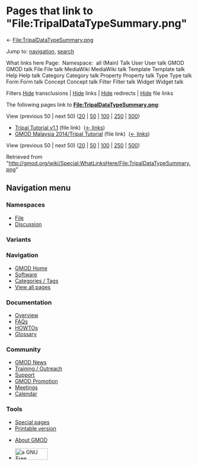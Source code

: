 <div id="mw-page-base" class="noprint">

</div>

<div id="mw-head-base" class="noprint">

</div>

<div id="content" class="mw-body" role="main">

<span id="top"></span>

<div id="mw-js-message" style="display:none;">

</div>



# <span dir="auto">Pages that link to "File:TripalDataTypeSummary.png"</span>

<div id="bodyContent">

<div id="contentSub">

←
[File:TripalDataTypeSummary.png](/wiki/File:TripalDataTypeSummary.png "File:TripalDataTypeSummary.png")

</div>

<div id="jump-to-nav" class="mw-jump">

Jump to: [navigation](#mw-navigation), [search](#p-search)

</div>

<div id="mw-content-text">

What links here Page:  Namespace:  all (Main) Talk User User talk GMOD
GMOD talk File File talk MediaWiki MediaWiki talk Template Template talk
Help Help talk Category Category talk Property Property talk Type Type
talk Form Form talk Concept Concept talk Filter Filter talk Widget
Widget talk

Filters
[Hide](/mediawiki/index.php?title=Special:WhatLinksHere/File:TripalDataTypeSummary.png&hidetrans=1 "Special:WhatLinksHere/File:TripalDataTypeSummary.png")
transclusions \|
[Hide](/mediawiki/index.php?title=Special:WhatLinksHere/File:TripalDataTypeSummary.png&hidelinks=1 "Special:WhatLinksHere/File:TripalDataTypeSummary.png")
links \|
[Hide](/mediawiki/index.php?title=Special:WhatLinksHere/File:TripalDataTypeSummary.png&hideredirs=1 "Special:WhatLinksHere/File:TripalDataTypeSummary.png")
redirects \|
[Hide](/mediawiki/index.php?title=Special:WhatLinksHere/File:TripalDataTypeSummary.png&hideimages=1 "Special:WhatLinksHere/File:TripalDataTypeSummary.png")
file links

The following pages link to
**[File:TripalDataTypeSummary.png](/wiki/File:TripalDataTypeSummary.png "File:TripalDataTypeSummary.png")**:

View (previous 50 \| next 50)
([20](/mediawiki/index.php?title=Special:WhatLinksHere/File:TripalDataTypeSummary.png&limit=20 "Special:WhatLinksHere/File:TripalDataTypeSummary.png")
\|
[50](/mediawiki/index.php?title=Special:WhatLinksHere/File:TripalDataTypeSummary.png&limit=50 "Special:WhatLinksHere/File:TripalDataTypeSummary.png")
\|
[100](/mediawiki/index.php?title=Special:WhatLinksHere/File:TripalDataTypeSummary.png&limit=100 "Special:WhatLinksHere/File:TripalDataTypeSummary.png")
\|
[250](/mediawiki/index.php?title=Special:WhatLinksHere/File:TripalDataTypeSummary.png&limit=250 "Special:WhatLinksHere/File:TripalDataTypeSummary.png")
\|
[500](/mediawiki/index.php?title=Special:WhatLinksHere/File:TripalDataTypeSummary.png&limit=500 "Special:WhatLinksHere/File:TripalDataTypeSummary.png"))

- [Tripal Tutorial
  v1.1](/wiki/Tripal_Tutorial_v1.1 "Tripal Tutorial v1.1") (file link) ‎
  <span class="mw-whatlinkshere-tools">([←
  links](/mediawiki/index.php?title=Special:WhatLinksHere&target=Tripal+Tutorial+v1.1 "Special:WhatLinksHere"))</span>
- [GMOD Malaysia 2014/Tripal
  Tutorial](/wiki/GMOD_Malaysia_2014/Tripal_Tutorial "GMOD Malaysia 2014/Tripal Tutorial")
  (file link) ‎ <span class="mw-whatlinkshere-tools">([←
  links](/mediawiki/index.php?title=Special:WhatLinksHere&target=GMOD+Malaysia+2014%2FTripal+Tutorial "Special:WhatLinksHere"))</span>

View (previous 50 \| next 50)
([20](/mediawiki/index.php?title=Special:WhatLinksHere/File:TripalDataTypeSummary.png&limit=20 "Special:WhatLinksHere/File:TripalDataTypeSummary.png")
\|
[50](/mediawiki/index.php?title=Special:WhatLinksHere/File:TripalDataTypeSummary.png&limit=50 "Special:WhatLinksHere/File:TripalDataTypeSummary.png")
\|
[100](/mediawiki/index.php?title=Special:WhatLinksHere/File:TripalDataTypeSummary.png&limit=100 "Special:WhatLinksHere/File:TripalDataTypeSummary.png")
\|
[250](/mediawiki/index.php?title=Special:WhatLinksHere/File:TripalDataTypeSummary.png&limit=250 "Special:WhatLinksHere/File:TripalDataTypeSummary.png")
\|
[500](/mediawiki/index.php?title=Special:WhatLinksHere/File:TripalDataTypeSummary.png&limit=500 "Special:WhatLinksHere/File:TripalDataTypeSummary.png"))

</div>

<div class="printfooter">

Retrieved from
"<http://gmod.org/wiki/Special:WhatLinksHere/File:TripalDataTypeSummary.png>"

</div>

<div id="catlinks" class="catlinks catlinks-allhidden">

</div>

<div class="visualClear">

</div>

</div>

</div>

<div id="mw-navigation">

## Navigation menu

<div id="mw-head">



<div id="left-navigation">

<div id="p-namespaces" class="vectorTabs" role="navigation"
aria-labelledby="p-namespaces-label">

### Namespaces

- <span id="ca-nstab-image"><a href="/wiki/File:TripalDataTypeSummary.png" accesskey="c"
  title="View the file page [c]">File</a></span>
- <span id="ca-talk"><a
  href="/mediawiki/index.php?title=File_talk:TripalDataTypeSummary.png&amp;action=edit&amp;redlink=1"
  accesskey="t"
  title="Discussion about the content page [t]">Discussion</a></span>

</div>

<div id="p-variants" class="vectorMenu emptyPortlet" role="navigation"
aria-labelledby="p-variants-label">

### 

### Variants[](#)

<div class="menu">

</div>

</div>

</div>

<div id="right-navigation">





</div>



</div>

</div>

</div>

<div id="mw-panel">

<div id="p-logo" role="banner">

<a href="/wiki/Main_Page"
style="background-image: url(http://gmod.org/images/GMOD-cogs.png);"
title="Visit the main page"></a>

</div>

<div id="p-Navigation" class="portal" role="navigation"
aria-labelledby="p-Navigation-label">

### Navigation

<div class="body">

- <span id="n-GMOD-Home">[GMOD Home](/wiki/Main_Page)</span>
- <span id="n-Software">[Software](/wiki/GMOD_Components)</span>
- <span id="n-Categories-.2F-Tags">[Categories /
  Tags](/wiki/Categories)</span>
- <span id="n-View-all-pages">[View all
  pages](/wiki/Special:AllPages)</span>

</div>

</div>

<div id="p-Documentation" class="portal" role="navigation"
aria-labelledby="p-Documentation-label">

### Documentation

<div class="body">

- <span id="n-Overview">[Overview](/wiki/Overview)</span>
- <span id="n-FAQs">[FAQs](/wiki/Category:FAQ)</span>
- <span id="n-HOWTOs">[HOWTOs](/wiki/Category:HOWTO)</span>
- <span id="n-Glossary">[Glossary](/wiki/Glossary)</span>

</div>

</div>

<div id="p-Community" class="portal" role="navigation"
aria-labelledby="p-Community-label">

### Community

<div class="body">

- <span id="n-GMOD-News">[GMOD News](/wiki/GMOD_News)</span>
- <span id="n-Training-.2F-Outreach">[Training /
  Outreach](/wiki/Training_and_Outreach)</span>
- <span id="n-Support">[Support](/wiki/Support)</span>
- <span id="n-GMOD-Promotion">[GMOD
  Promotion](/wiki/GMOD_Promotion)</span>
- <span id="n-Meetings">[Meetings](/wiki/Meetings)</span>
- <span id="n-Calendar">[Calendar](/wiki/Calendar)</span>

</div>

</div>

<div id="p-tb" class="portal" role="navigation"
aria-labelledby="p-tb-label">

### Tools

<div class="body">

- <span id="t-specialpages"><a href="/wiki/Special:SpecialPages" accesskey="q"
  title="A list of all special pages [q]">Special pages</a></span>
- <span id="t-print"><a
  href="/mediawiki/index.php?title=Special:WhatLinksHere/File:TripalDataTypeSummary.png&amp;printable=yes"
  rel="alternate" accesskey="p"
  title="Printable version of this page [p]">Printable version</a></span>

</div>

</div>

</div>

</div>

<div id="footer" role="contentinfo">

- <span id="footer-places-about">[About
  GMOD](/wiki/GMOD:About "GMOD:About")</span>

<!-- -->

- <span id="footer-copyrightico">[<img src="http://www.gnu.org/graphics/gfdl-logo-small.png" width="88"
  height="31" alt="a GNU Free Documentation License" />](http://www.gnu.org/licenses/fdl-1.3.html)</span>




</div>
